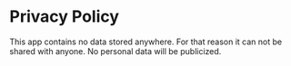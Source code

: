 # Privacy Policy

This app contains no data stored anywhere. For that reason it can not be shared with anyone. No personal data will be publicized.  
